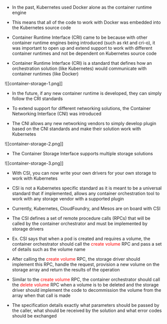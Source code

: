 - In the past, Kubernetes used Docker alone as the container runtime engine

- This means that all of the code to work with Docker was embedded into the Kubernetes source code

- Container Runtime Interface (CRI) came to be because with other container runtime engines being introduced (such as rkt and cri-o), it was important to open up and extend support to work with different container runtimes and not be dependent on Kubernetes source code

- Container Runtime Interface (CRI) is a standard that defines how an orchestration solution (like Kubernetes) would communicate with container runtimes (like Docker)

![[container-storage-1.png]]

- In the future, if any new container runtime is developed, they can simply follow the CRI standards

- To extend support for different networking solutions, the Container Networking Interface (CNI) was introduced

- The CNI allows any new networking vendors to simply develop plugin based on the CNI standards and make their solution work with Kubernetes

![[container-storage-2.png]]

- The Container Storage Interface supports multiple storage solutions

![[container-storage-3.png]]

- With CSI, you can now write your own drivers for your own storage to work with Kubernetes

- CSI is not a Kubernetes specific standard as it is meant to be a universal standard that if implemented, allows any container orchestration tool to work with any storage vendor with a supported plugin

- Currently, Kubernetes, CloudFoundry, and Mesos are on board with CSI

- The CSI defines a set of remote procedure calls (RPCs) that will be called by the container orchestrator and must be implemented by storage drivers

- Ex. CSI says that when a pod is created and requires a volume, the container orchestrator should call the <span style="color:red">create volume</span> RPC and pass a set of details such as the volume name

- After calling the <span style="color:red">create volume</span> RPC, the storage driver should implement this RPC, handle the request, provision a new volume on the storage array and return the results of the operation

- Similar to the <span style="color:red">create volume</span> RPC, the container orchestrator should call the <span style="color:red">delete volume</span> RPC when a volume is to be deleted and the storage driver should implement the code to decommission the volume from the array when that call is made

- The specification details exactly what parameters should be passed by the caller, what should be received by the solution and what error codes should be exchanged